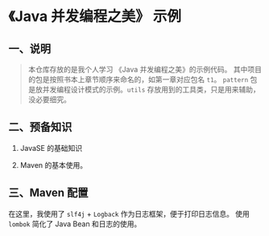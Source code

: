 # 《Java 并发编程之美》 示例
## 一、说明
> 本仓库存放的是我个人学习 《Java 并发编程之美》的示例代码。
> 其中项目的包是按照书本上章节顺序来命名的，如第一章对应包名 `t1`。
>`pattern` 包是放并发编程设计模式的示例。`utils` 存放用到的工具类，只是用来辅助，没必要细究。

## 二、预备知识
1. JavaSE 的基础知识

2. Maven 的基本使用。


## 三、Maven 配置
在这里，我使用了 `slf4j` + `Logback` 作为日志框架，便于打印日志信息。
使用 `lombok` 简化了 Java Bean 和日志的使用。   
